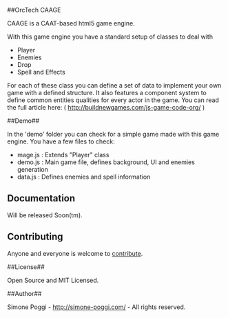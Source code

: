 ##OrcTech CAAGE

CAAGE is a CAAT-based html5 game engine.

With this game engine you have a standard setup of classes to deal with

* Player
* Enemies
* Drop
* Spell and Effects

For each of these class you can define a set of data to implement your own game with a defined structure.
It also features a component system to define common entities qualities for every actor in the game.
You can read the full article here: ( http://buildnewgames.com/js-game-code-org/ )

##Demo##

In the 'demo' folder you can check for a simple game made with this game engine.
You have a few files to check:

* mage.js : Extends "Player" class
* demo.js : Main game file, defines background, UI and enemies generation
* data.js : Defines enemies and spell information

## Documentation

Will be released Soon(tm).

## Contributing

Anyone and everyone is welcome to [contribute](CONTRIBUTING.md).

##License##

Open Source and MIT Licensed.

##Author##

Simone Poggi - http://simone-poggi.com/ - All rights reserved.

